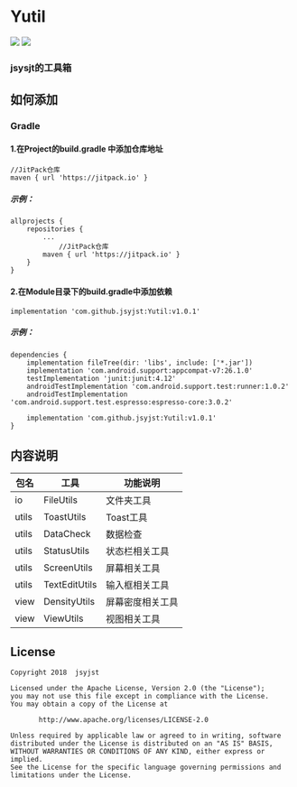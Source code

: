 # Yutil

[![](https://jitpack.io/v/jsyjst/Yutil.svg)](https://jitpack.io/#jsyjst/Yutil)
[![](https://img.shields.io/badge/作者-jsyjst-blue.svg)](https://blog.csdn.net/qq_41979349)

### jsysjt的工具箱
如何添加
--
### Gradle
#### 1.在Project的build.gradle 中添加仓库地址
```
//JitPack仓库
maven { url 'https://jitpack.io' }
```
##### 示例：
```
allprojects {
	repositories {
		...
      		//JitPack仓库
		maven { url 'https://jitpack.io' }
	}
}
```
#### 2.在Module目录下的build.gradle中添加依赖
```
implementation 'com.github.jsyjst:Yutil:v1.0.1'
```
##### 示例：
```
dependencies {
    implementation fileTree(dir: 'libs', include: ['*.jar'])
    implementation 'com.android.support:appcompat-v7:26.1.0'
    testImplementation 'junit:junit:4.12'
    androidTestImplementation 'com.android.support.test:runner:1.0.2'
    androidTestImplementation 'com.android.support.test.espresso:espresso-core:3.0.2'

    implementation 'com.github.jsyjst:Yutil:v1.0.1'
}
```
内容说明
---
包名|工具|功能说明
-|-|-|
io|FileUtils|文件夹工具
utils|ToastUtils|Toast工具
utils|DataCheck|数据检查
utils|StatusUtils|状态栏相关工具
utils|ScreenUtils|屏幕相关工具
utils|TextEditUtils|输入框相关工具
view|DensityUtils|屏幕密度相关工具
view|ViewUtils|视图相关工具


License
---
```
Copyright 2018  jsyjst

Licensed under the Apache License, Version 2.0 (the "License");
you may not use this file except in compliance with the License.
You may obtain a copy of the License at

       http://www.apache.org/licenses/LICENSE-2.0
       
Unless required by applicable law or agreed to in writing, software
distributed under the License is distributed on an "AS IS" BASIS,
WITHOUT WARRANTIES OR CONDITIONS OF ANY KIND, either express or implied.
See the License for the specific language governing permissions and
limitations under the License.
```
